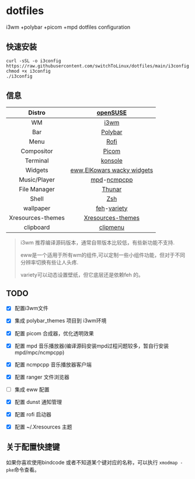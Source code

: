 # dotfiles
i3wm +polybar +picom +mpd dotfiles configuration

## 快速安装

```
curl -sSL -o i3config https://raw.githubusercontent.com/switchToLinux/dotfiles/main/i3config
chmod +x i3config
./i3config
```

## 信息

|Distro|[openSUSE](https://www.opensuse.org/)|
|:---:|:---:|
|WM|[i3wm](https://github.com/i3/i3)|
|Bar|[Polybar](https://github.com/polybar/polybar)|
|Menu|[Rofi](https://github.com/davatorium/rofi)|
|Compositor|[Picom](https://archlinux.org/packages/community/x86_64/picom/)|
|Terminal|[konsole](https://konsole.kde.org)|
|Widgets|[eww,ElKowars wacky widgets](https://github.com/elkowar/eww)|
|Music/Player|[mpd](https://archlinux.org/packages/extra/x86_64/mpd/)-[ncmpcpp](https://archlinux.org/packages/community/x86_64/ncmpcpp/)|
|File Manager|[Thunar](https://archlinux.org/packages/extra/x86_64/thunar/)|
|Shell|[Zsh](https://archlinux.org/packages/extra/x86_64/zsh/)|
|wallpaper| [feh](https://github.com/derf/feh)-[variety](https://github.com/varietywalls/variety)|
|Xresources-themes| [Xresources-themes](https://github.com/janoamaral/Xresources-themes)|
|clipboard| [clipmenu](https://github.com/cdown/clipmenu) |

> i3wm 推荐编译源码版本，通常自带版本比较低，有些新功能不支持.
> 
> eww是一个适用于所有wm的组件,可以定制一些小组件功能，但对于不同分辨率切换有些让人头疼.
>
> variety可以动态设置壁纸，但它底层还是依赖feh 的。



## TODO

- [x] 配置i3wm文件
- [x] 集成 polybar_themes 项目到 i3wm环境
- [x] 配置 picom 合成器，优化透明效果
- [x] 配置 mpd 音乐播放器(编译源码安装mpd过程问题较多，暂自行安装 mpd/mpc/ncmpcpp)
- [x] 配置 ncmpcpp 音乐播放器客户端
- [x] 配置 ranger 文件浏览器
- [ ] 集成 eww 配置
- [x] 配置 dunst 通知管理
- [x] 配置 rofi 启动器
- [x] 配置 ~/.Xresources 主题


## 关于配置快捷键

如果你喜欢使用bindcode 或者不知道某个键对应的名称，可以执行 `xmodmap -pke`命令查看。